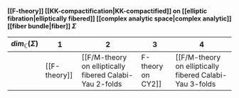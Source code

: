 **[[F-theory]] [[KK-compactification|KK-compactified]] on [[elliptic fibration|elliptically fibered]] [[complex analytic space|complex analytic]] [[fiber bundle|fiber]] $\Sigma$**

| $dim_{\mathbb{C}}(\Sigma)$ | 1 | 2 | 3 | 4 |
| ---------------------------|---|---|---|---|
|  | [[F-theory]] | [[F/M-theory on elliptically fibered Calabi-Yau 2-folds|F-theory on CY2]] | [[F/M-theory on elliptically fibered Calabi-Yau 3-folds|F-theory on CY3]] | [[F/M-theory on elliptically fibered Calabi-Yau 4-folds|F-theory on CY4]] |
